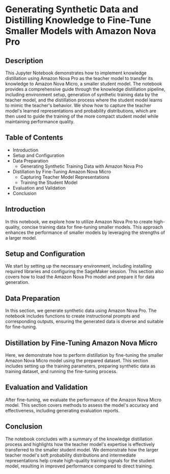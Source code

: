# Generating Synthetic Data and Distilling Knowledge to Fine-Tune Smaller Models with Amazon Nova Pro

## **Description**
This Jupyter Notebook demonstrates how to implement knowledge distillation using Amazon Nova Pro as the teacher model to transfer its knowledge to Amazon Nova Micro, a smaller student model. The notebook provides a comprehensive guide through the knowledge distillation pipeline, including environment setup, generation of synthetic training data by the teacher model, and the distillation process where the student model learns to mimic the teacher's behavior. We show how to capture the teacher model's learned representations and probability distributions, which are then used to guide the training of the more compact student model while maintaining performance quality.

## **Table of Contents**
- Introduction
- Setup and Configuration
- Data Preparation
  - Generating Synthetic Training Data with Amazon Nova Pro
- Distillation by Fine-Tuning Amazon Nova Micro
  - Capturing Teacher Model Representations
  - Training the Student Model
- Evaluation and Validation
- Conclusion

## **Introduction**
In this notebook, we explore how to utilize Amazon Nova Pro to create high-quality, concise training data for fine-tuning smaller models. This approach enhances the performance of smaller models by leveraging the strengths of a larger model.

## **Setup and Configuration**
We start by setting up the necessary environment, including installing required libraries and configuring the SageMaker session. This section also covers how to load the Amazon Nova Pro model and prepare it for data generation.

## **Data Preparation**
In this section, we generate synthetic data using Amazon Nova Pro. The notebook includes functions to create instructional prompts and corresponding outputs, ensuring the generated data is diverse and suitable for fine-tuning.

## **Distillation by Fine-Tuning Amazon Nova Micro**
Here, we demonstrate how to perform distillation by fine-tuning the smaller Amazon Nova Micro model using the prepared dataset. This section includes setting up the training parameters, preparing synthetic data as training dataset, and running the fine-tuning process.

## **Evaluation and Validation**
After fine-tuning, we evaluate the performance of the Amazon Nova Micro model. This section covers methods to assess the model's accuracy and effectiveness, including generating evaluation reports.

## **Conclusion**
The notebook concludes with a summary of the knowledge distillation process and highlights how the teacher model's expertise is effectively transferred to the smaller student model. We demonstrate how the larger teacher model's soft probability distributions and intermediate representations help create high-quality training signals for the student model, resulting in improved performance compared to direct training.